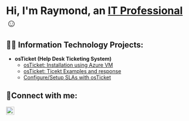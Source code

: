 <h1>Hi, I'm Raymond, an <a href="https://linkedin.com/in/Josh">IT Professional</a>☺</h1>

<h2>👨‍💻 Information Technology Projects:</h2>

- <b>osTicket (Help Desk Ticketing System)</b>
  - [osTicket: Installation using Azure VM](https://github.com/raymondvan16/Install-osTicket-with-Azure-VM)
  - [osTicket: Ticekt Examples and response](https://github.com/raymondvan16/osTicket--lifecycle-examples-setup)
  - [Configure/Setup SLAs with osTicket](https://github.com/raymondvan16/Configure-SLA-on-osTicket)
<h2>🤳Connect with me:</h2>

[<img align="left" alt="Josh | LinkedIn" width="22px" src="https://cdn.jsdelivr.net/npm/simple-icons@v3/icons/linkedin.svg" />][linkedin]

[linkedin]: https://www.linkedin.com/in/raymond-van-751795327/
